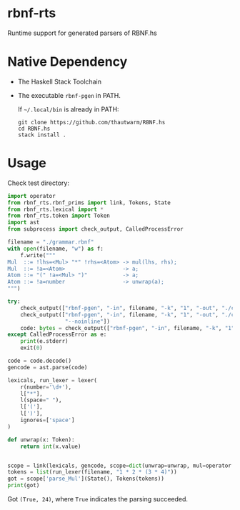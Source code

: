 # rbnf-rts
Runtime support for generated parsers of RBNF.hs


# Native Dependency

- The Haskell Stack Toolchain

- The executable `rbnf-pgen` in PATH.

    If `~/.local/bin` is already in PATH:
    ```
    git clone https://github.com/thautwarm/RBNF.hs
    cd RBNF.hs
    stack install .
    ```

# Usage

Check test directory:

```python
import operator
from rbnf_rts.rbnf_prims import link, Tokens, State
from rbnf_rts.lexical import *
from rbnf_rts.token import Token
import ast
from subprocess import check_output, CalledProcessError

filename = "./grammar.rbnf"
with open(filename, "w") as f:
    f.write("""
Mul  ::= !lhs=<Mul> "*" !rhs=<Atom> -> mul(lhs, rhs);
Mul  ::= !a=<Atom>                  -> a;
Atom ::= "(" !a=<Mul> ")"           -> a;
Atom ::= !a=number                  -> unwrap(a);
""")

try:
    check_output(["rbnf-pgen", "-in", filename, "-k", "1", "-out", "./case1_inline.py", "-be", "python", "--trace"])
    check_output(["rbnf-pgen", "-in", filename, "-k", "1", "-out", "./case1_noinline.py", "-be", "python", "--trace",
                  "--noinline"])
    code: bytes = check_output(["rbnf-pgen", "-in", filename, "-k", "1", "-out", "stdout", "-be", "python", "--trace"])
except CalledProcessError as e:
    print(e.stderr)
    exit(0)

code = code.decode()
gencode = ast.parse(code)

lexicals, run_lexer = lexer(
    r(number='\d+'),
    l["*"],
    l(space=" "),
    l['('],
    l[')'],
    ignores=['space']
)

def unwrap(x: Token):
    return int(x.value)


scope = link(lexicals, gencode, scope=dict(unwrap=unwrap, mul=operator.mul), filename=filename)
tokens = list(run_lexer(filename, "1 * 2 * (3 * 4)"))
got = scope['parse_Mul'](State(), Tokens(tokens))
print(got)

```

Got `(True, 24)`, where `True` indicates the parsing succeeded.